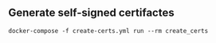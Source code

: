 ## Generate self-signed certifactes

```
docker-compose -f create-certs.yml run --rm create_certs
```
